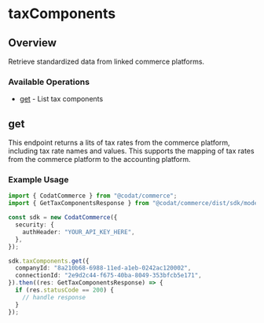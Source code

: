 # taxComponents

## Overview

Retrieve standardized data from linked commerce platforms.

### Available Operations

* [get](#get) - List tax components

## get

This endpoint returns a lits of tax rates from the commerce platform, including tax rate names and values. This supports the mapping of tax rates from the commerce platform to the accounting platform.

### Example Usage

```typescript
import { CodatCommerce } from "@codat/commerce";
import { GetTaxComponentsResponse } from "@codat/commerce/dist/sdk/models/operations";

const sdk = new CodatCommerce({
  security: {
    authHeader: "YOUR_API_KEY_HERE",
  },
});

sdk.taxComponents.get({
  companyId: "8a210b68-6988-11ed-a1eb-0242ac120002",
  connectionId: "2e9d2c44-f675-40ba-8049-353bfcb5e171",
}).then((res: GetTaxComponentsResponse) => {
  if (res.statusCode == 200) {
    // handle response
  }
});
```
